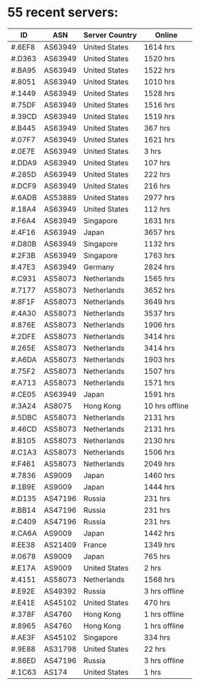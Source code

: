 # 55 recent servers:

| ID | ASN | Server Country | Online |
| ------ | ------ | ------ | ------ |
| #.6EF8 | AS63949 | United States | 1614 hrs |
| #.D363 | AS63949 | United States | 1520 hrs |
| #.BA95 | AS63949 | United States | 1522 hrs |
| #.8051 | AS63949 | United States | 1010 hrs |
| #.1449 | AS63949 | United States | 1528 hrs |
| #.75DF | AS63949 | United States | 1516 hrs |
| #.39CD | AS63949 | United States | 1519 hrs |
| #.B445 | AS63949 | United States | 367 hrs |
| #.07F7 | AS63949 | United States | 1621 hrs |
| #.0E7E | AS63949 | United States | 3 hrs |
| #.DDA9 | AS63949 | United States | 107 hrs |
| #.285D | AS63949 | United States | 222 hrs |
| #.DCF9 | AS63949 | United States | 216 hrs |
| #.6ADB | AS53889 | United States | 2977 hrs |
| #.18A4 | AS63949 | United States | 112 hrs |
| #.F6A4 | AS63949 | Singapore | 1631 hrs |
| #.4F16 | AS63949 | Japan | 3657 hrs |
| #.D80B | AS63949 | Singapore | 1132 hrs |
| #.2F3B | AS63949 | Singapore | 1763 hrs |
| #.47E3 | AS63949 | Germany | 2824 hrs |
| #.C931 | AS58073 | Netherlands | 1565 hrs |
| #.7177 | AS58073 | Netherlands | 3652 hrs |
| #.8F1F | AS58073 | Netherlands | 3649 hrs |
| #.4A30 | AS58073 | Netherlands | 3537 hrs |
| #.876E | AS58073 | Netherlands | 1906 hrs |
| #.2DFE | AS58073 | Netherlands | 3414 hrs |
| #.265E | AS58073 | Netherlands | 3414 hrs |
| #.A6DA | AS58073 | Netherlands | 1903 hrs |
| #.75F2 | AS58073 | Netherlands | 1507 hrs |
| #.A713 | AS58073 | Netherlands | 1571 hrs |
| #.CE05 | AS63949 | Japan | 1591 hrs |
| #.3A24 | AS8075 | Hong Kong | 10 hrs offline |
| #.5DBC | AS58073 | Netherlands | 2131 hrs |
| #.46CD | AS58073 | Netherlands | 2131 hrs |
| #.B105 | AS58073 | Netherlands | 2130 hrs |
| #.C1A3 | AS58073 | Netherlands | 1506 hrs |
| #.F461 | AS58073 | Netherlands | 2049 hrs |
| #.7836 | AS9009 | Japan | 1460 hrs |
| #.1B9E | AS9009 | Japan | 1444 hrs |
| #.D135 | AS47196 | Russia | 231 hrs |
| #.BB14 | AS47196 | Russia | 231 hrs |
| #.C409 | AS47196 | Russia | 231 hrs |
| #.CA6A | AS9009 | Japan | 1442 hrs |
| #.EE38 | AS21409 | France | 1349 hrs |
| #.0678 | AS9009 | Japan | 765 hrs |
| #.E17A | AS9009 | United States | 2 hrs |
| #.4151 | AS58073 | Netherlands | 1568 hrs |
| #.E92E | AS49392 | Russia | 3 hrs offline |
| #.E41E | AS45102 | United States | 470 hrs |
| #.378F | AS4760 | Hong Kong | 1 hrs offline |
| #.8965 | AS4760 | Hong Kong | 1 hrs offline |
| #.AE3F | AS45102 | Singapore | 334 hrs |
| #.9E88 | AS31798 | United States | 22 hrs |
| #.86ED | AS47196 | Russia | 3 hrs offline |
| #.1C63 | AS174 | United States | 1 hrs |

